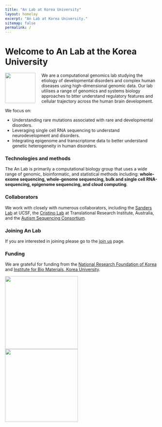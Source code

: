 ```yaml
---
title: "An Lab at Korea University"
layout: homelay
excerpt: "An Lab at Korea University."
sitemap: false
permalink: /
---
```


# Welcome to An Lab at the Korea University

<img src="{{ site.url }}{{ site.baseurl }}/images/logopic/anlab.png" style="width: 100px; float: left;margin-right: 20px; border: 10px">

We are a computational genomics lab studying the etiology of developmental disorders and complex human diseases using high-dimensional genomic data. Our lab utilises a range of genomics and systems biology approaches to btter understand regulatory features and cellular trajectory across the human brain development. 

We focus on:

- Understanding rare mutations associated with rare and developmental disorders.
- Leveraging single cell RNA sequencing to understand neurodevelopment and disorders.
- Integrating epigenome and transcriptome data to better understand genetic heterogeneity in human disorders.


### Technologies and methods
The An Lab is primarily a computational biology group that uses a wide range of genomic, bioinformatic, and statistical methods including: **whole-exome sequencing, whole-genome sequencing, bulk and single cell RNA-sequencing, epigenome sequencing, and cloud computing**.

### Collaborators
We work with closely with numerous collaborators, including the [Sanders Lab](http://sanderslab.ucsf.edu) at UCSF, the [Cristino Lab](https://www.tri.edu.au/staff/alex-cristino) at Translational Research Institute, Australia, and the [Autism Sequencing Consortium](https://genome.emory.edu/ASC/).

### Joining An Lab
If you are interested in joining please go to the [join us](recruitment) page.


### Funding
We are grateful for funding from the [National Research Foundation of Korea](http://www.nrf.re.kr/index/) and [Institute for Bio Materials, Korea University](https://koreabiom.korea.ac.kr/).

<img src="{{ site.url }}{{ site.baseurl }}/images/logopic/Logo_NRF.png" style="width: 240px; float: left;margin-right: 20px; border: 10px">
<img src="{{ site.url }}{{ site.baseurl }}/images/logopic/Logo_KBM.png" style="width: 240px; float: left;margin-right: 20px; border: 10px">


